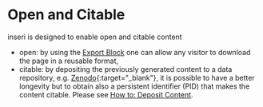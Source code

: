 # Open and Citable

inseri is designed to enable open and citable content

- open: by using the [Export Block](../blocks/export.md) one can allow any visitor to download the page in a reusable format,
- citable: by depositing the previously generated content to a data repository, e.g. [Zenodo](https://zenodo.org/){:target="\_blank"}, it is possible to have a better longevity but to obtain also a persistent identifier (PID) that makes the content citable. Please see [How to: Deposit Content](../how-to/deposit_content.md).

